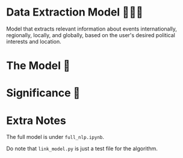# Data Extraction Model 📝🤏🏻

Model that extracts relevant information about events internationally, regionally, locally, and globally, based on the user's desired political interests and location. 

 
# The Model 🤖



# Significance 🔮


# Extra Notes 

The full model is under `full_nlp.ipynb`. 

Do note that `link_model.py` is just a test file for the algorithm. 